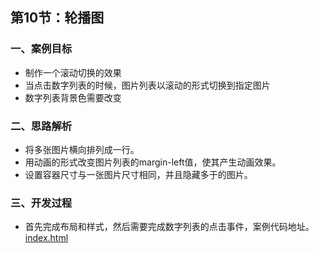 ## 第10节：轮播图

### 一、案例目标

* 制作一个滚动切换的效果
* 当点击数字列表的时候，图片列表以滚动的形式切换到指定图片
* 数字列表背景色需要改变

### 二、思路解析

* 将多张图片横向排列成一行。
* 用动画的形式改变图片列表的margin-left值，使其产生动画效果。
* 设置容器尺寸与一张图片尺寸相同，并且隐藏多于的图片。


### 三、开发过程

* 首先完成布局和样式，然后需要完成数字列表的点击事件，案例代码地址。[index.html](https://github.com/xiaozhoulee/xiaozhou-examples/blob/master/03-jQuery/%E7%AC%AC10%E8%8A%82%EF%BC%9A%E8%BD%AE%E6%92%AD%E5%9B%BE/index.html)
